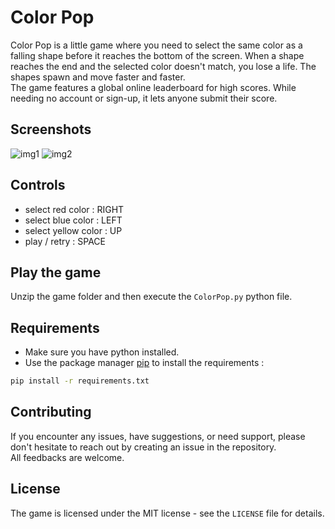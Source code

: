 # Color Pop

Color Pop is a little game where you need to select the same color as a falling shape before it reaches the bottom of the screen. When a shape reaches the end and the selected color doesn't match​, you lose a life. The shapes spawn and move faster and faster.  
The game features a global online leaderboard for high scores.  While needing no account or sign-up, it lets anyone submit their score.

## Screenshots

![img1](https://github.com/user-attachments/assets/81039ae3-043f-4ec3-9bf5-f8e0cf3db9a1)
![img2](https://github.com/user-attachments/assets/4d19cf24-7ab9-4c37-b509-dbb2e055ac85)

## Controls

+ select red color : RIGHT
+ select blue color : LEFT
+ select yellow color : UP
+ play / retry : SPACE

## Play the game

Unzip the game folder and then execute the `ColorPop.py` python file.

## Requirements

* Make sure you have python installed.  
* Use the package manager [pip](https://pip.pypa.io/en/stable/) to install the requirements :  
```bash
pip install -r requirements.txt
```

## Contributing
 
If you encounter any issues, have suggestions, or need support, please don't hesitate to reach out by creating an issue in the repository.  
All feedbacks are welcome.

## License

The game is licensed under the MIT license - see the `LICENSE` file for details.
